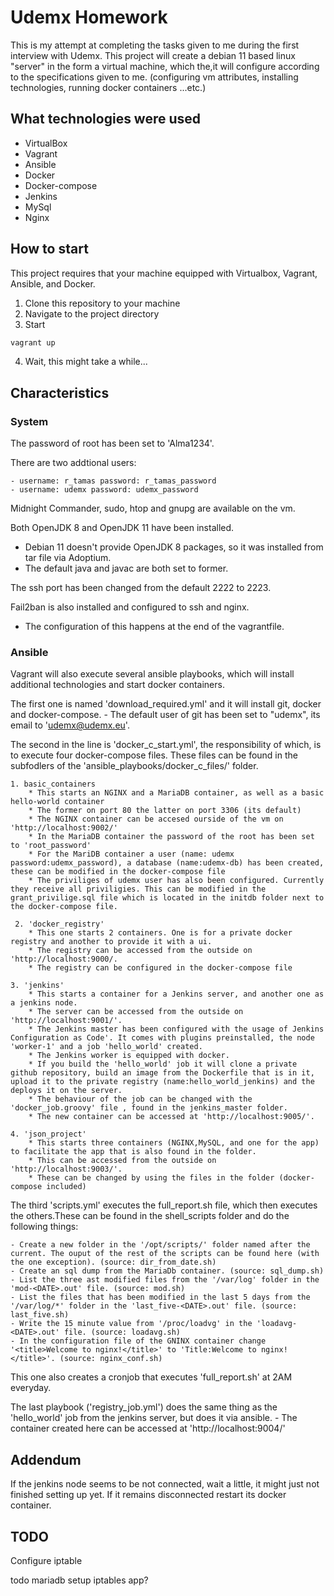 # Udemx Homework

This is my attempt at completing the tasks given to me during the first interview with Udemx.
This project will create a debian 11 based linux "server" in the form a virtual machine, which the,it will configure according to the specifications given to me.
(configuring vm attributes, installing technologies, running docker containers ...etc.)

## What technologies were used

- VirtualBox
- Vagrant
- Ansible
- Docker
- Docker-compose
- Jenkins
- MySql
- Nginx

## How to start

This project requires that your machine equipped with Virtualbox, Vagrant, Ansible, and Docker.

1. Clone this repository to your machine
2. Navigate to the project directory
3. Start
  ```sh
  vagrant up
  ```
4. Wait, this might take a while...

## Characteristics

### System

The password of root has been set to 'Alma1234'.

There are two addtional users:

    - username: r_tamas password: r_tamas_password
    - username: udemx password: udemx_password

Midnight Commander, sudo, htop and gnupg are available on the vm.

Both OpenJDK 8 and OpenJDK 11 have been installed.
  - Debian 11 doesn't provide OpenJDK 8 packages, so it was installed from tar file via Adoptium.
  - The default java and javac are both set to former.

The ssh port has been changed from the default 2222 to 2223.

Fail2ban is also installed and configured to ssh and nginx.
  - The configuration of this happens at the end of the vagrantfile.

### Ansible

Vagrant will also execute several ansible playbooks, which will install additional technologies and start docker containers.

The first one is named 'download_required.yml' and it will install git, docker and docker-compose.
    - The default user of git has been set to "udemx", its email to 'udemx@udemx.eu'.

The second in the line is 'docker_c_start.yml', the responsibility of which, is to execute four docker-compose files. These files can be found in the subfodlers of the 'ansible_playbooks/docker_c_files/' folder.

    1. basic_containers
        * This starts an NGINX and a MariaDB container, as well as a basic hello-world container
        * The former on port 80 the latter on port 3306 (its default)
        * The NGINX container can be accesed ourside of the vm on 'http://localhost:9002/'
        * In the MariaDB container the password of the root has been set to 'root_password' 
        * For the MariDB container a user (name: udemx password:udemx_password), a database (name:udemx-db) has been created, these can be modified in the docker-compose file
        * The priviliges of udemx user has also been configured. Currently they receive all priviligies. This can be modified in the grant_privilige.sql file which is located in the initdb folder next to the docker-compose file.

     2. 'docker_registry'
        * This one starts 2 containers. One is for a private docker registry and another to provide it with a ui. 
        * The registry can be accessed from the outside on 'http://localhost:9000/.
        * The registry can be configured in the docker-compose file

    3. 'jenkins' 
        * This starts a container for a Jenkins server, and another one as a jenkins node.
        * The server can be accessed from the outside on 'http://localhost:9001/'.  
        * The Jenkins master has been configured with the usage of Jenkins Configuration as Code'. It comes with plugins preinstalled, the node 'worker-1' and a job 'hello_world' created.
        * The Jenkins worker is equipped with docker.
        * If you build the 'hello_world' job it will clone a private github repository, build an image from the Dockerfile that is in it, upload it to the private registry (name:hello_world_jenkins) and the deploys it on the server.
        * The behaviour of the job can be changed with the 'docker_job.groovy' file , found in the jenkins_master folder.
        * The new container can be accessed at 'http://localhost:9005/'.

    4. 'json_project' 
        * This starts three containers (NGINX,MySQL, and one for the app) to facilitate the app that is also found in the folder.
        * This can be accessed from the outside on 'http://localhost:9003/'.
        * These can be changed by using the files in the folder (docker-compose included)

The third 'scripts.yml' executes the full_report.sh file, which then executes the others.These can be found in the shell_scripts folder and do the following things: 

    - Create a new folder in the '/opt/scripts/' folder named after the current. The ouput of the rest of the scripts can be found here (with the one exception). (source: dir_from_date.sh)
    - Create an sql dump from the MariaDb container. (source: sql_dump.sh)
    - List the three ast modified files from the '/var/log' folder in the 'mod-<DATE>.out' file. (source: mod.sh)
    - List the files that has been modified in the last 5 days from the '/var/log/*' folder in the 'last_five-<DATE>.out' file. (source: last_five.sh)
    - Write the 15 minute value from '/proc/loadvg' in the 'loadavg-<DATE>.out' file. (source: loadavg.sh)
    - In the configuration file of the GNINX container change '<title>Welcome to nginx!</title>' to 'Title:Welcome to nginx!</title>'. (source: nginx_conf.sh)
    
This one also creates a cronjob that executes 'full_report.sh' at 2AM everyday.

The last playbook ('registry_job.yml') does the same thing as the 'hello_world' job from the jenkins server, but does it via ansible.
    - The container created here can be accessed at 'http://localhost:9004/'
    

## Addendum

If the jenkins node seems to be not connected, wait a little, it might just not finished setting up yet.
If it remains disconnected restart its docker container.

## TODO

Configure iptable

todo mariadb setup
iptables
app?
